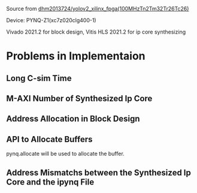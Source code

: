 Source from [dhm2013724/yolov2_xilinx_fpga(100MHzTn2Tm32Tr26Tc26)](https://github.com/dhm2013724/yolov2_xilinx_fpga/tree/100MHzTn2Tm32Tr26Tc26)

Device: PYNQ-Z1(xc7z020clg400-1)

Vivado 2021.2 for block design, Vitis HLS 2021.2 for ip core synthesizing

# Problems in Implementaion

## Long C-sim Time

## M-AXI Number of Synthesized Ip Core

## Address Allocation in Block Design

## API to Allocate Buffers

pynq.allocate will be used to allocate the buffer.

## Address Mismatchs between the Synthesized Ip Core and the ipynq File